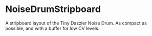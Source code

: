 # NoiseDrumStripboard
A stripboard layout of the Tiny Dazzler Noise Drum. As compact as possible, and with a buffer for low CV levels.
